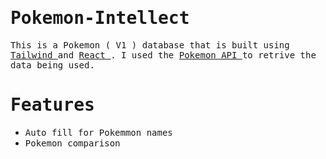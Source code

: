 # <samp>Pokemon-Intellect</samp>

<samp>This is a Pokemon ( V1 ) database that is built using [ Tailwind ](https://tailwindcss.com/) and [ React ](https://reactjs.org/). I used the [ Pokemon API ](https://pokeapi.co/) to retrive the data being used. </samp>

# <samp>Features</samp>
-  <samp>Auto fill for Pokemmon names </samp>
-  <samp>Pokemon comparison </samp>
